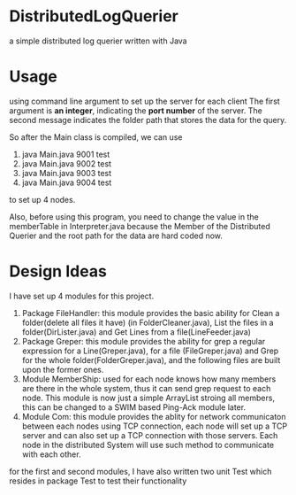 # DistributedLogQuerier
a simple distributed log querier written with Java

# Usage
using command line argument to set up the server for each client
The first argument is **an integer**, indicating the **port number** of the server.
The second message indicates the folder path that stores the data for the query. 

So after the Main class is compiled, we can use
1. java Main.java 9001 test 
1. java Main.java 9002 test 
1. java Main.java 9003 test 
1. java Main.java 9004 test 

to set up 4 nodes.

Also, before using this program, you need to change the value in the memberTable in Interpreter.java 
because the Member of the Distributed Querier and the root path for the data are hard coded now.

# Design Ideas
I have set up 4 modules for this project.
1. Package FileHandler: this module provides the basic ability for Clean a folder(delete all files it have)
(in FolderCleaner.java),
 List the files in a folder(DirLister.java) and Get Lines from a file(LineFeeder.java)
2. Package Greper: this module provides the ability for grep a regular expression for a Line(Greper.java), for a file
(FileGreper.java) and Grep for the whole folder(FolderGreper.java), and the following files are built upon the former ones.
3. Module MemberShip: used for each node knows how many members are there in the whole system, thus it can send 
grep request to each node. This module is now just a simple ArrayList stroing all members, this can be changed to a SWIM 
based Ping-Ack module later.
4. Module Com: this module provides the ablity for network communicaton between each nodes using TCP connection,
each node will set up a TCP server and can also set up a TCP connection with those servers. Each node in the distributed
System will use such method to communicate with each other.
  
  
 for the first and second modules, I have also written two unit Test which resides in package Test to test their functionality


  

